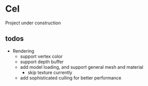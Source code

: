 # Cel
Project under construction

## todos

- Rendering
  - support vertex color
  - support depth buffer
  - add model loading, and support general mesh and material
    - skip texture currently 
  - add sophisticated culling for better performance
